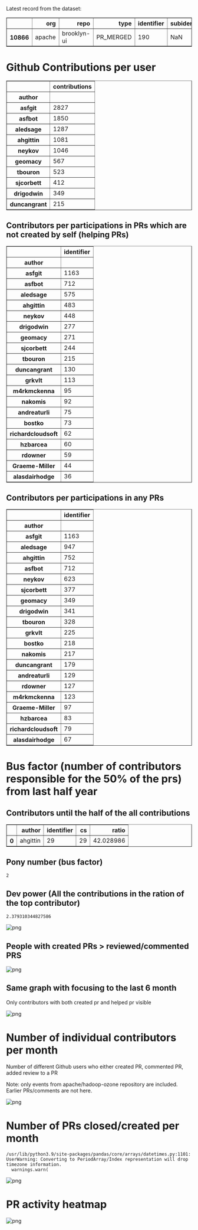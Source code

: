 Latest record from the dataset:




<div>
<table border="1" class="dataframe">
  <thead>
    <tr style="text-align: right;">
      <th></th>
      <th>org</th>
      <th>repo</th>
      <th>type</th>
      <th>identifier</th>
      <th>subidentifier</th>
      <th>date</th>
      <th>author</th>
      <th>owner</th>
      <th>project</th>
    </tr>
  </thead>
  <tbody>
    <tr>
      <th>10866</th>
      <td>apache</td>
      <td>brooklyn-ui</td>
      <td>PR_MERGED</td>
      <td>190</td>
      <td>NaN</td>
      <td>2021-02-11 19:24:31+00:00</td>
      <td>iuliana</td>
      <td>alasdairhodge</td>
      <td>brooklyn</td>
    </tr>
  </tbody>
</table>
</div>



# Github Contributions per user





<div>
<table border="1" class="dataframe">
  <thead>
    <tr style="text-align: right;">
      <th></th>
      <th>contributions</th>
    </tr>
    <tr>
      <th>author</th>
      <th></th>
    </tr>
  </thead>
  <tbody>
    <tr>
      <th>asfgit</th>
      <td>2827</td>
    </tr>
    <tr>
      <th>asfbot</th>
      <td>1850</td>
    </tr>
    <tr>
      <th>aledsage</th>
      <td>1287</td>
    </tr>
    <tr>
      <th>ahgittin</th>
      <td>1081</td>
    </tr>
    <tr>
      <th>neykov</th>
      <td>1046</td>
    </tr>
    <tr>
      <th>geomacy</th>
      <td>567</td>
    </tr>
    <tr>
      <th>tbouron</th>
      <td>523</td>
    </tr>
    <tr>
      <th>sjcorbett</th>
      <td>412</td>
    </tr>
    <tr>
      <th>drigodwin</th>
      <td>349</td>
    </tr>
    <tr>
      <th>duncangrant</th>
      <td>215</td>
    </tr>
  </tbody>
</table>
</div>



## Contributors per participations in PRs which are not created by self (helping PRs)




<div>
<table border="1" class="dataframe">
  <thead>
    <tr style="text-align: right;">
      <th></th>
      <th>identifier</th>
    </tr>
    <tr>
      <th>author</th>
      <th></th>
    </tr>
  </thead>
  <tbody>
    <tr>
      <th>asfgit</th>
      <td>1163</td>
    </tr>
    <tr>
      <th>asfbot</th>
      <td>712</td>
    </tr>
    <tr>
      <th>aledsage</th>
      <td>575</td>
    </tr>
    <tr>
      <th>ahgittin</th>
      <td>483</td>
    </tr>
    <tr>
      <th>neykov</th>
      <td>448</td>
    </tr>
    <tr>
      <th>drigodwin</th>
      <td>277</td>
    </tr>
    <tr>
      <th>geomacy</th>
      <td>271</td>
    </tr>
    <tr>
      <th>sjcorbett</th>
      <td>244</td>
    </tr>
    <tr>
      <th>tbouron</th>
      <td>215</td>
    </tr>
    <tr>
      <th>duncangrant</th>
      <td>130</td>
    </tr>
    <tr>
      <th>grkvlt</th>
      <td>113</td>
    </tr>
    <tr>
      <th>m4rkmckenna</th>
      <td>95</td>
    </tr>
    <tr>
      <th>nakomis</th>
      <td>92</td>
    </tr>
    <tr>
      <th>andreaturli</th>
      <td>75</td>
    </tr>
    <tr>
      <th>bostko</th>
      <td>73</td>
    </tr>
    <tr>
      <th>richardcloudsoft</th>
      <td>62</td>
    </tr>
    <tr>
      <th>hzbarcea</th>
      <td>60</td>
    </tr>
    <tr>
      <th>rdowner</th>
      <td>59</td>
    </tr>
    <tr>
      <th>Graeme-Miller</th>
      <td>44</td>
    </tr>
    <tr>
      <th>alasdairhodge</th>
      <td>36</td>
    </tr>
  </tbody>
</table>
</div>



## Contributors per participations in any PRs




<div>
<table border="1" class="dataframe">
  <thead>
    <tr style="text-align: right;">
      <th></th>
      <th>identifier</th>
    </tr>
    <tr>
      <th>author</th>
      <th></th>
    </tr>
  </thead>
  <tbody>
    <tr>
      <th>asfgit</th>
      <td>1163</td>
    </tr>
    <tr>
      <th>aledsage</th>
      <td>947</td>
    </tr>
    <tr>
      <th>ahgittin</th>
      <td>752</td>
    </tr>
    <tr>
      <th>asfbot</th>
      <td>712</td>
    </tr>
    <tr>
      <th>neykov</th>
      <td>623</td>
    </tr>
    <tr>
      <th>sjcorbett</th>
      <td>377</td>
    </tr>
    <tr>
      <th>geomacy</th>
      <td>349</td>
    </tr>
    <tr>
      <th>drigodwin</th>
      <td>341</td>
    </tr>
    <tr>
      <th>tbouron</th>
      <td>328</td>
    </tr>
    <tr>
      <th>grkvlt</th>
      <td>225</td>
    </tr>
    <tr>
      <th>bostko</th>
      <td>218</td>
    </tr>
    <tr>
      <th>nakomis</th>
      <td>217</td>
    </tr>
    <tr>
      <th>duncangrant</th>
      <td>179</td>
    </tr>
    <tr>
      <th>andreaturli</th>
      <td>129</td>
    </tr>
    <tr>
      <th>rdowner</th>
      <td>127</td>
    </tr>
    <tr>
      <th>m4rkmckenna</th>
      <td>123</td>
    </tr>
    <tr>
      <th>Graeme-Miller</th>
      <td>97</td>
    </tr>
    <tr>
      <th>hzbarcea</th>
      <td>83</td>
    </tr>
    <tr>
      <th>richardcloudsoft</th>
      <td>79</td>
    </tr>
    <tr>
      <th>alasdairhodge</th>
      <td>67</td>
    </tr>
  </tbody>
</table>
</div>



# Bus factor (number of contributors responsible for the 50% of the prs) from last half year

## Contributors until the half of the all contributions




<div>
<table border="1" class="dataframe">
  <thead>
    <tr style="text-align: right;">
      <th></th>
      <th>author</th>
      <th>identifier</th>
      <th>cs</th>
      <th>ratio</th>
    </tr>
  </thead>
  <tbody>
    <tr>
      <th>0</th>
      <td>ahgittin</td>
      <td>29</td>
      <td>29</td>
      <td>42.028986</td>
    </tr>
  </tbody>
</table>
</div>



## Pony number (bus factor)




    2



## Dev power (All the contributions in the ration of the top contributor)




    2.379310344827586




    
![png](github-contributions_files/github-contributions_18_0.png)
    


## People with created PRs > reviewed/commented PRS


    
![png](github-contributions_files/github-contributions_21_0.png)
    


## Same graph with focusing to the last 6 month

Only contributors with both created pr and helped pr visible


    
![png](github-contributions_files/github-contributions_25_0.png)
    


# Number of individual contributors per month

Number of different Github users who either created PR, commented PR, added review to a PR

Note: only events from apache/hadoop-ozone repository are included. Earlier PRs/comments are not here.


    
![png](github-contributions_files/github-contributions_28_0.png)
    


# Number of PRs closed/created per month

    /usr/lib/python3.9/site-packages/pandas/core/arrays/datetimes.py:1101: UserWarning: Converting to PeriodArray/Index representation will drop timezone information.
      warnings.warn(



    
![png](github-contributions_files/github-contributions_31_0.png)
    


# PR activity heatmap


    
![png](github-contributions_files/github-contributions_34_0.png)
    

